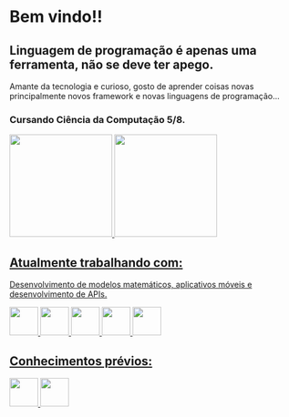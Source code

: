 # Bem vindo!! 
## Linguagem de programação é apenas uma ferramenta, não se deve ter apego.
Amante da tecnologia e curioso, gosto de aprender coisas novas principalmente novos framework e novas linguagens de programação...
### Cursando Ciência da Computação 5/8.

<div>
<a href="https://github.com/Emanuel-Bissacotti">
<img loading="lazy" height="180em" src="https://github-readme-stats.vercel.app/api/top-langs/?username=Emanuel-Bissacotti&layout=compact&langs_count=7&theme=dracula"/>
<img height="180em" src="https://github-readme-stats-sigma-five.vercel.app/api?username=Emanuel-Bissacotti&show_icons=true&theme=dracula&include_all_commits=true&count_private=true"/>
</div>

## Atualmente trabalhando com:
Desenvolvimento de modelos matemáticos, aplicativos móveis e desenvolvimento de APIs.
<div>
  <img height="50" width="50" loading="Fortran" src="https://cdn.jsdelivr.net/gh/devicons/devicon@latest/icons/fortran/fortran-original.svg"/>
  <img height="50" width="50" loading="Flutter" src="https://cdn.jsdelivr.net/gh/devicons/devicon@latest/icons/flutter/flutter-plain.svg"/>
  <img height="50" width="50" loading="Python" src="https://cdn.jsdelivr.net/gh/devicons/devicon@latest/icons/python/python-original.svg"/>
  <img height="50" width="50" loading="Git" src="https://cdn.jsdelivr.net/gh/devicons/devicon@latest/icons/git/git-original-wordmark.svg"/>
  <img height="50" width="50" loading="Docker" src="https://cdn.jsdelivr.net/gh/devicons/devicon@latest/icons/docker/docker-original-wordmark.svg"/>
          
</div>

## Conhecimentos prévios:
<div>
  <img height="50" width="50" loading="Vue" src="https://cdn.jsdelivr.net/gh/devicons/devicon@latest/icons/vuejs/vuejs-original-wordmark.svg"/>
  <img height="50" width="50" loading="Java" src="https://cdn.jsdelivr.net/gh/devicons/devicon@latest/icons/java/java-original-wordmark.svg"/>
          
  
</div>
